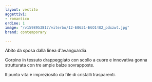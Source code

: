 ```yaml
---
layout: vestito
aggettivi:
- romantico
ordine: 1
image: "/v1598953817/viterbo/12-E0631-EGO1482_pdxzwt.jpg"
brand: contemporary

---
```

Abito da sposa dalla linea d'avanguardia.

Corpino in tessuto drappeggiato con scollo a cuore e innovativa gonna strutturata con tre ampie balze sovrapposte.

Il punto vita è impreziosito da file di cristalli trasparenti.